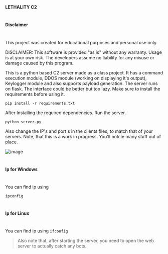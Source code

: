 #
**LETHALITY C2**
#  


#
**Disclaimer**
#
This project was created for educational purposes and personal use only.

DISCLAIMER: This software is provided "as is" without any warranty. Usage is at your own risk. The developers assume no liability for any misuse or damage caused by this program.



This is a python based C2 server made as a class project. It has a command execution module, DDOS module (working on displaying it's output), Keylogger module and also supports payload generation.
The server runs on flask. The interface could be better but too lazy. Make sure to install the requirements before using it.

`pip install -r requirements.txt
`


After Installing the required dependencies. Run the server.

`
python server.py
`


Also change the IP's and port's in the clients files, to match that of your servers. Note, that this is a work in progress. You'll notcie many stuff out of place.

![image](https://github.com/maidennless/Lethality-C2/assets/151864755/cac9589f-5e06-4343-9c0e-80b3a2189cce)


#
**Ip for Windows**
#

You can find ip using

`
ipconfig
`


#
**Ip for Linux**
#
You can find ip using
`
ifconfig
`




> Also note that, after starting the server, you need to open the web server to actually catch any bots.

